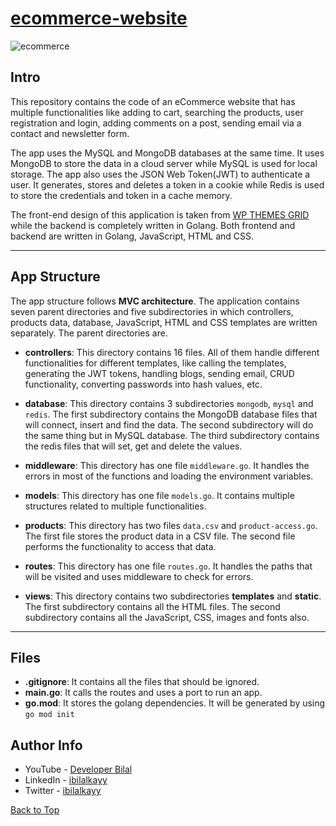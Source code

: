# [ecommerce-website](https://application-ecommerce.herokuapp.com/)

![ecommerce](https://user-images.githubusercontent.com/64713734/153702848-8d44d9f6-c495-4dd6-9779-836a537df688.jpeg)

## Intro

This repository contains the code of an eCommerce website that has multiple functionalities like adding to cart, searching the products, user registration and login, adding comments on a post, sending email via a contact and newsletter form.

The app uses the MySQL and MongoDB databases at the same time. It uses MongoDB to store the data in a cloud server while MySQL is used for local storage. The app also uses the JSON Web Token(JWT) to authenticate a user. It generates, stores and deletes a token in a cookie while Redis is used to store the credentials and token in a cache memory.

The front-end design of this application is taken from [WP THEMES GRID](https://www.wpthemesgrid.com) while the backend is completely written in Golang. Both frontend and backend are written in Golang, JavaScript, HTML and CSS.

---

## App Structure

The app structure follows **MVC architecture**. The application contains seven parent directories and five subdirectories in which controllers, products data, database, JavaScript, HTML and CSS templates are written separately. The parent directories are.

- **controllers**: This directory contains 16 files. All of them handle different functionalities for different templates, like calling the templates, generating the JWT tokens, handling blogs, sending email, CRUD functionality, converting passwords into hash values, etc.
    
- **database**: This directory contains 3 subdirectories `mongodb`, `mysql` and `redis`. The first subdirectory contains the MongoDB database files that will connect, insert and find the data. The second subdirectory will do the same thing but in MySQL database. The third subdirectory contains the redis files that will set, get and delete the values.
    
- **middleware**: This directory has one file `middleware.go`. It handles the errors in most of the functions and loading the environment variables.
   
- **models**: This directory has one file `models.go`. It contains multiple structures related to multiple functionalities.

- **products**: This directory has two files `data.csv` and `product-access.go`. The first file stores the product data in a CSV file. The second file performs the functionality to access that data. 

- **routes**: This directory has one file `routes.go`. It handles the paths that will be visited and uses middleware to check for errors.

- **views**: This directory contains two subdirectories **templates** and **static**. The first subdirectory contains all the HTML files. The second subdirectory contains all the JavaScript, CSS, images and fonts also. 

---

## Files

- **.gitignore**: It contains all the files that should be ignored.
- **main.go**: It calls the routes and uses a port to run an app.
- **go.mod**: It stores the golang dependencies. It will be generated by using ```go mod init```

## Author Info

- YouTube - [Developer Bilal](https://www.youtube.com/channel/UCBLTfRg0Rgm4FtXkvql7DRQ)
- LinkedIn - [ibilalkayy](https://www.linkedin.com/in/ibilalkayy/)
- Twitter - [ibilalkayy](https://twitter.com/ibilalkayy)

[Back to Top](#ecommerce-website)
